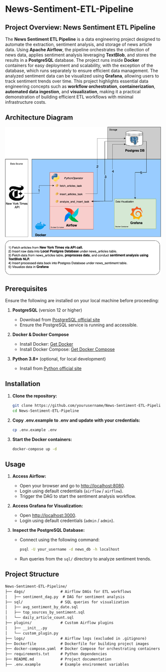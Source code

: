 # News-Sentiment-ETL-Pipeline

## Project Overview: News Sentiment ETL Pipeline

The **News Sentiment ETL Pipeline** is a data engineering project designed to automate the extraction, sentiment analysis, and storage of news article data. Using **Apache Airflow**, the pipeline orchestrates the collection of news data, applies sentiment analysis leveraging **TextBlob**, and stores the results in a **PostgreSQL** database. The project runs inside **Docker** containers for easy deployment and scalability, with the exception of the database, which runs separately to ensure efficient data management. The analyzed sentiment data can be visualized using **Grafana**, allowing users to track sentiment trends over time. This project highlights essential data engineering concepts such as **workflow orchestration**, **containerization**, **automated data ingestion**, and **visualization**, making it a practical demonstration of building efficient ETL workflows with minimal infrastructure costs.

## Architecture Diagram

![Project Architecture](assets/nyt_sentiment_architecture_diagram.png)

## Prerequisites

Ensure the following are installed on your local machine before proceeding:

1. **PostgreSQL** (version 12 or higher)
   - Download from [PostgreSQL official site](https://www.postgresql.org/download/)
   - Ensure the PostgreSQL service is running and accessible.
   
2. **Docker & Docker Compose**
   - Install Docker: [Get Docker](https://docs.docker.com/get-docker/)
   - Install Docker Compose: [Get Docker Compose](https://docs.docker.com/compose/install/)
   
3. **Python 3.8+** (optional, for local development)
   - Install from [Python official site](https://www.python.org/downloads/)

## Installation

1. **Clone the repository:**
   ```bash
   git clone https://github.com/yourusername/News-Sentiment-ETL-Pipeline.git
   cd News-Sentiment-ETL-Pipeline

2. **Copy .env.example to .env and update with your credentials:**
    ```bash
    cp .env.example .env

3. **Start the Docker containers:**
    ```bash
    docker-compose up -d

## Usage

1. **Access Airflow:**
   - Open your browser and go to [http://localhost:8080](http://localhost:8080).
   - Login using default credentials (`airflow` / `airflow`).
   - Trigger the DAG to start the sentiment analysis workflow.

2. **Access Grafana for Visualization:**
   - Open [http://localhost:3000](http://localhost:3000).
   - Login using default credentials (`admin` / `admin`).

3. **Inspect the PostgreSQL Database:**
   - Connect using the following command:
     ```bash
     psql -U your_username -d news_db -h localhost
     ```
   - Run queries from the `sql/` directory to analyze sentiment trends.

## Project Structure

````markdown
News-Sentiment-ETL-Pipeline/
├── dags/                # Airflow DAGs for ETL workflows
│   ├── sentiment_dag.py  # DAG for sentiment analysis
├── sql/                 # SQL queries for visualization
│   ├── avg_sentiment_by_date.sql
│   ├── top_sources_by_sentiment.sql
│   └── daily_article_count.sql
├── plugins/             # Custom Airflow plugins
│   ├── __init__.py
│   └── custom_plugin.py
├── logs/                # Airflow logs (excluded in .gitignore)
├── Dockerfile           # Dockerfile for building project images
├── docker-compose.yaml  # Docker Compose for orchestrating containers
├── requirements.txt     # Python dependencies
├── README.md            # Project documentation
├── .env.example         # Example environment variables
